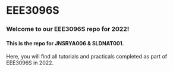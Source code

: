 # EEE3096S
### Welcome to our EEE3096S repo for 2022!

#### This is the repo for JNSRYA006 & SLDNAT001.

Here, you will find all tutorials and practicals completed as part of EEE3096S in 2022.
